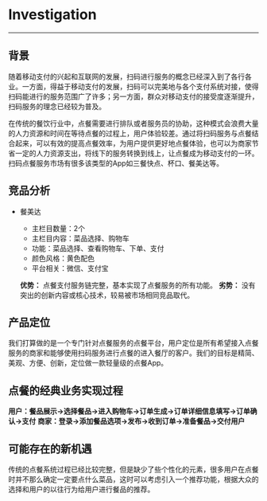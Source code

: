 
# Investigation

------

## 背景


随着移动支付的兴起和互联网的发展，扫码进行服务的概念已经深入到了各行各业。一方面，得益于移动支付的发展，扫码可以完美地与各个支付系统对接，使得扫码能进行的服务范围广了许多；另一方面，群众对移动支付的接受度逐渐提升，扫码服务的理念已经较为普及。

在传统的餐饮行业中，点餐需要进行排队或者服务员的协助，这种模式会浪费大量的人力资源和时间在等待点餐的过程上，用户体验较差。通过将扫码服务与点餐结合起来，可以有效的提高点餐效率，为用户提供更好地点餐体验，也可以为商家节省一定的人力资源支出，将线下的服务转换到线上，让点餐成为移动支付的一环。扫码点餐服务市场有很多该类型的App如三餐快点、杯口、餐美达等。

## 竞品分析

* 餐美达
    * 主栏目数量：2个
    * 主栏目内容：菜品选择、购物车
    * 功能：菜品选择、查看购物车、下单、支付
    * 颜色风格：黄色配色
    * 平台相关：微信、支付宝

    **优势：**
    点餐支付服务链完整，基本实现了点餐服务的所有功能。
    **劣势：**
    没有突出的创新内容或核心技术，较易被市场相同竞品取代。
    
## 产品定位

我们打算做的是一个专门针对点餐服务的点餐平台，用户定位是所有希望接入点餐服务的商家和能够使用扫码服务进行点餐的进入餐厅的客户。我们的目标是精简、美观、方便、创新，定位做一款轻量级的点餐App。

## 点餐的经典业务实现过程

**用户：餐品展示->选择餐品->进入购物车->订单生成->订单详细信息填写->订单确认->支付**
**商家：登录->添加餐品选项->发布->收到订单->准备餐品->交付用户**

## 可能存在的新机遇

传统的点餐系统过程已经比较完整，但是缺少了些个性化的元素，很多用户在点餐时并不那么确定一定要点什么菜品，这时可以考虑引入一个推荐功能，根据大众的选择和用户的以往行为给用户进行餐品的推荐。





